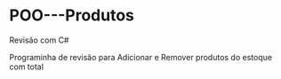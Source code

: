 # POO---Produtos
Revisão com C#

Programinha de revisão para Adicionar e Remover produtos do estoque com total
